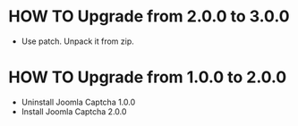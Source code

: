 # HOW TO Upgrade from 2.0.0 to 3.0.0 #

  * Use patch. Unpack it from zip.

# HOW TO Upgrade from 1.0.0 to 2.0.0 #

  * Uninstall Joomla Captcha 1.0.0
  * Install Joomla Captcha 2.0.0